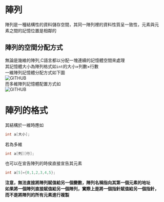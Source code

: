 # 陣列  
陣列是一種結構性的資料儲存空間，其同一陣列裡的資料性質呈一致性，元素與元素之間的記憶位置是相鄰的  
## 陣列的空間分配方式  
無論是幾維的陣列,C語言都以分配一塊連續的記憶體空間來處理  
其記憶體大小為陣列格式如`int`的大小×列數×行數  
一維陣列記憶體分配方式如下圖   
![GITHUB]( https://openhome.cc/Gossip/CGossip/images/twoDimensionArray-1.jpg "來源:https://openhome.cc/Gossip/CGossip/")  
而多維陣列記憶體配置方式如  
![GITHUB]( https://openhome.cc/Gossip/CGossip/images/twoDimensionArray-2.jpg "來源:https://openhome.cc/Gossip/CGossip/")  
# 陣列的格式  
其結構於一維時應如  
```C
int a[大小];
```
若為多維  
```c
int a[列][行];
```
也可以在宣告陣列的時侯直接宣告其元素
```c
int a[5]={0,1,2,3,4,5};
```
**注意，無法直接將陣列賦值給另一個變數，陣列名稱指向其第一個元素的地址**  
**如果將一個陣列直接賦值給另一個陣列，實際上是將一個指針賦值給另一個指針，而不是將陣列的所有元素進行複製**
